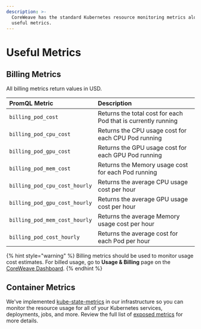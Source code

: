 ```yaml
---
description: >-
  CoreWeave has the standard Kubernetes resource monitoring metrics along other
  useful metrics.
---
```


# Useful Metrics

## Billing Metrics

All billing metrics return values in USD. 

| PromQL Metric | Description |
| :--- | :--- |
| `billing_pod_cost` | Returns the total cost for each Pod that is currently running |
| `billing_pod_cpu_cost` | Returns the CPU usage cost for each CPU Pod running |
| `billing_pod_gpu_cost` | Returns the GPU usage cost for each GPU Pod running |
| `billing_pod_mem_cost` | Returns the Memory usage cost for each Pod running |
| `billing_pod_cpu_cost_hourly` | Returns the average CPU usage cost per hour |
| `billing_pod_gpu_cost_hourly` | Returns the average GPU usage cost per hour |
| `billing_pod_mem_cost_hourly` | Returns the average Memory usage cost per hour |
| `billing_pod_cost_hourly` | Returns the average cost for each Pod per hour |

{% hint style="warning" %}
Billing metrics should be used to monitor usage cost estimates. For billed usage, go to **Usage & Billing** page on the [CoreWeave Dashboard](https://cloud.coreweave.com/).
{% endhint %}

## Container Metrics

We've implemented [kube-state-metrics](https://github.com/kubernetes/kube-state-metrics) in our infrastructure so you can monitor the resource usage for all of your Kubernetes services, deployments, jobs, and more. Review the full list of [exposed metrics](https://github.com/kubernetes/kube-state-metrics/tree/master/docs#exposed-metrics) for more details.

